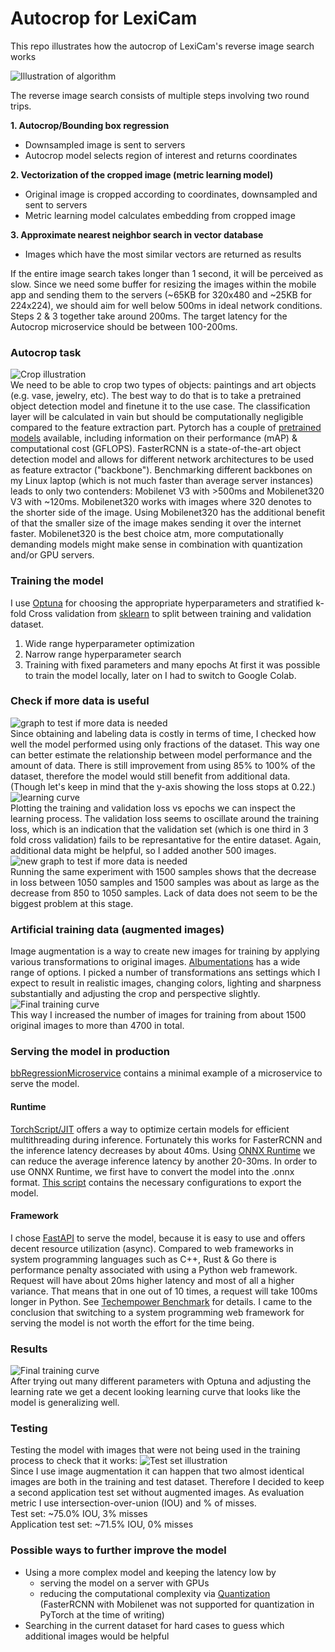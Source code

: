 
# Autocrop for LexiCam
This repo illustrates how the autocrop of LexiCam's reverse image search works

![Illustration of algorithm](/readme_images/algo_illustration.png "Reverse image search")  

The reverse image search consists of multiple steps involving two round trips.

**1. Autocrop/Bounding box regression**
* Downsampled image is sent to servers
* Autocrop model selects region of interest and returns coordinates

**2. Vectorization of the cropped image (metric learning model)**
* Original image is cropped according to coordinates, downsampled and sent to servers
* Metric learning model calculates embedding from cropped image

**3. Approximate nearest neighbor search in vector database**
* Images which have the most similar vectors are returned as results

If the entire image search takes longer than 1 second, it will be perceived as slow. Since we need some buffer for resizing the images within the mobile app and sending them to the servers (~65KB for 320x480 and ~25KB for 224x224), we should aim for well below 500ms in ideal network conditions. Steps 2 & 3 together take around 200ms. The target latency for the Autocrop microservice should be between 100-200ms.


### Autocrop task
![Crop illustration](/readme_images/crop_illustration_small.png)  
We need to be able to crop two types of objects: paintings and art objects (e.g. vase, jewelry, etc).
The best way to do that is to take a pretrained object detection model and finetune it to the use case. The classification layer will be calculated in vain but should be computationally negligible compared to the feature extraction part. Pytorch has a couple of [pretrained models](https://pytorch.org/vision/stable/models.html#object-detection) available, including information on their performance (mAP) & computational cost (GFLOPS).
FasterRCNN is a state-of-the-art object detection model and allows for different network architectures to be used as feature extractor ("backbone"). Benchmarking different backbones on my Linux laptop (which is not much faster than average server instances) leads to only two contenders: Mobilenet V3 with >500ms and Mobilenet320 V3 with ~120ms. Mobilenet320 works with images where 320 denotes to the shorter side of the image. Using Mobilenet320 has the additional benefit of that the smaller size of the image makes sending it over the internet faster. Mobilenet320 is the best choice atm, more computationally demanding models might make sense in combination with quantization and/or GPU servers.

### Training the model
I use [Optuna](https://optuna.org/) for choosing the appropriate hyperparameters and stratified k-fold Cross validation from [sklearn](https://scikit-learn.org/stable/modules/generated/sklearn.model_selection.StratifiedKFold.html#sklearn.model_selection.StratifiedKFold) to split between training and validation dataset.
1. Wide range hyperparameter optimization
2. Narrow range hyperparameter search
3. Training with fixed parameters and many epochs
At first it was possible to train the model locally, later on I had to switch to Google Colab.

### Check if more data is useful
![graph to test if more data is needed](/readme_images/test_more_data_needed_1050images.png)  
Since obtaining and labeling data is costly in terms of time, I checked how well the model performed using only fractions of the dataset. This way one can better estimate the relationship between model performance and the amount of data. There is still improvement from using 85% to 100% of the dataset, therefore the model would still benefit from additional data. (Though let's keep in mind that the y-axis showing the loss stops at 0.22.)
![learning curve](/learning_curves/fastercnnmobile320_1050images_22epochs_3pred.png)  
Plotting the training and validation loss vs epochs we can inspect the learning process. The validation loss seems to oscillate around the training loss, which is an indication that the validation set (which is one third in 3 fold cross validation) fails to be represantative for the entire dataset. Again, additional data might be helpful, so I added another 500 images.
![new graph to test if more data is needed](/readme_images/test_more_data_needed_1500images.png)  
Running the same experiment with 1500 samples shows that the decrease in loss between 1050 samples and 1500 samples was about as large as the decrease from 850 to 1050 samples. Lack of data does not seem to be the biggest problem at this stage.


### Artificial training data (augmented images)
Image augmentation is a way to create new images for training by applying various transformations to original images. [Albumentations](https://albumentations.ai) has a wide range of options. I picked a number of transformations ans settings which I expect to result in realistic images, changing colors, lighting and sharpness substantially and adjusting the crop and perspective slightly.
![Final training curve](/readme_images/augmentation.png)  
This way I increased the number of images for training from about 1500 original images to more than 4700 in total.

### Serving the model in production
[bbRegressionMicroservice](/bbRegressionMicroservice) contains a minimal example of a microservice to serve the model.


#### Runtime
[TorchScript/JIT](https://pytorch.org/docs/stable/notes/cpu_threading_torchscript_inference.html) offers a way to optimize certain models for efficient multithreading during inference. Fortunately this works for FasterRCNN and the inference latency decreases by about 40ms. Using [ONNX Runtime](https://onnxruntime.ai) we can reduce the average inference latency by another 20-30ms. In order to use ONNX Runtime, we first have to convert the model into the .onnx format. [This script](export_onnx.py) contains the necessary configurations to export the model.

#### Framework
I chose [FastAPI](https://fastapi.tiangolo.com) to serve the model, because it is easy to use and offers decent resource utilization (async). Compared to web frameworks in system programming languages such as C++, Rust & Go there is performance penalty associated with using a Python web framework. Request will have about 20ms higher latency and most of all a higher variance. That means that in one out of 10 times, a request will take 100ms longer in Python. See [Techempower Benchmark](https://www.techempower.com/) for details. I came to the conclusion that switching to a system programming web framework for serving the model is not worth the effort for the time being.


### Results

![Final training curve](/learning_curves/lr9_30_00004_1.17e-5_0.88.png)  
After trying out many different parameters with Optuna and adjusting the learning rate we get a decent looking learning curve that looks like the model is generalizing well.


### Testing
Testing the model with images that were not being used in the training process to check that it works:
![Test set illustration](/readme_images/testing.png)  
Since I use image augmentation it can happen that two almost identical images are both in the training and test dataset. Therefore I decided to keep a second application test set without augmented images.
As evaluation metric I use intersection-over-union (IOU) and % of misses.  
Test set:               ~75.0% IOU, 3% misses  
Application test set:   ~71.5% IOU, 0% misses

### Possible ways to further improve the model
+ Using a more complex model and keeping the latency low by
  + serving the model on a server with GPUs
  + reducing the computational complexity via [Quantization](https://pytorch.org/docs/stable/quantization.html) (FasterRCNN with Mobilenet was not supported for quantization in PyTorch at the time of writing)
+ Searching in the current dataset for hard cases to guess which additional images would be helpful


